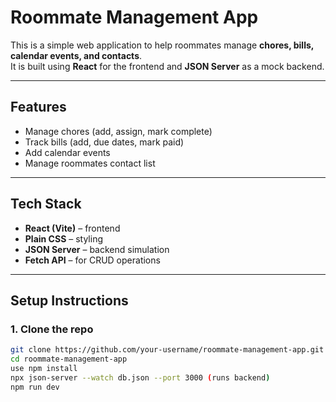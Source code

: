 # Roommate Management App

This is a simple web application to help roommates manage **chores, bills, calendar events, and contacts**.  
It is built using **React** for the frontend and **JSON Server** as a mock backend.

---

##  Features
-  Manage chores (add, assign, mark complete)  
-  Track bills (add, due dates, mark paid)  
-  Add calendar events  
-  Manage roommates contact list  

---

## Tech Stack
- **React (Vite)** – frontend  
- **Plain CSS** – styling  
- **JSON Server** – backend simulation  
- **Fetch API** – for CRUD operations  

---

## Setup Instructions

### 1. Clone the repo
```bash
git clone https://github.com/your-username/roommate-management-app.git
cd roommate-management-app
use npm install 
npx json-server --watch db.json --port 3000 (runs backend)
npm run dev 